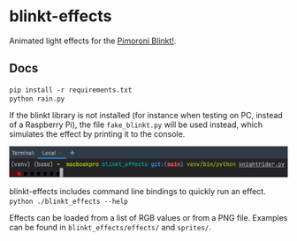 # blinkt-effects

Animated light effects for the [Pimoroni Blinkt!](https://github.com/pimoroni/blinkt).

## Docs
```
pip install -r requirements.txt
python rain.py
```
If the blinkt library is not installed (for instance when testing on PC, instead of a Raspberry Pi), 
the file `fake_blinkt.py` will be used instead, which simulates the effect by printing it to the console.

![example gif](docs/example.gif)

blinkt-effects includes command line bindings to quickly run an effect.  
`python ./blinkt_effects --help`

Effects can be loaded from a list of RGB values or from a PNG file. Examples can be found in `blinkt_effects/effects/` and `sprites/`.
